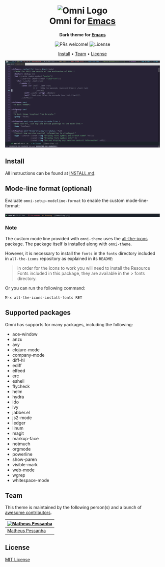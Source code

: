 <h1 align="center">
  <br>
  <img src="https://storage.googleapis.com/golden-wind/github/omni/omni.png" alt="Omni Logo" width="100">
  <br>
  Omni for <a href="https://www.gnu.org/software/emacs/">Emacs</a>
  <br>
</h1>

<p align="center">
  <strong>Dark theme for <a href="https://www.gnu.org/software/emacs/">Emacs</a></strong>
</p>

<p align="center">
  <img src="https://img.shields.io/badge/PRs-welcome-%235FCC6F.svg" alt="PRs welcome!" />

  <img alt="License" src="https://img.shields.io/badge/license-MIT-%235FCC6F">
</p>

<p align="center">
  <a href="#install">Install</a> •
  <a href="#team">Team</a> •
  <a href="#license">License</a>
</p>

<p align="center">
  <img alt="Omni screnshoot for Emacs" src="./screenshot.png">
</p>

## Install

All instructions can be found at [INSTALL.md](./INSTALL.md).

## Mode-line format (optional)

Evaluate `omni-setup-modeline-format` to enable the custom mode-line-format:

<p align="center">
  <img alt="Emacs Mode-line based on Omni" src="./modeline_screenshot.png">
</p>


### Note

The custom mode line provided with `omni-theme` uses the [all-the-icons](https://github.com/domtronn/all-the-icons.el) package. The package itself is installed along with `omni-theme`.

However, it is necessary to install the `fonts` in the `fonts` directory included in `all-the-icons` repository as explained in its `README`:

> in order for the icons to work you will need to install the Resource Fonts included in this package, they are available in the > fonts directory.

Or you can run the following command:

```
M-x all-the-icons-install-fonts RET
```

## Supported packages

Omni has supports for many packages, including the following:

- ace-window
- anzu
- avy
- clojure-mode
- company-mode
- diff-hl
- ediff
- elfeed
- erc
- eshell
- flycheck
- helm
- hydra
- ido
- ivy
- jabber.el
- js2-mode
- ledger
- linum
- magit
- markup-face
- notmuch
- orgmode
- powerline
- show-paren
- visible-mark
- web-mode
- wgrep
- whitespace-mode

## Team

This theme is maintained by the following person(s) and a bunch of [awesome contributors](https://github.com/getomni/template/graphs/contributors).

| [![Matheus Pessanha](https://github.com/Mdsp9070.png?size=100)](https://github.com/Mdsp9070)     |
| ------------------------------------------------------------------------------------------------ |
| [Matheus Pessanha](https://github.com/Mdsp9070)                                                  |

## License

[MIT License](./LICENSE.md)
